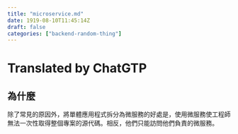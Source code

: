 ```yaml
---
title: "microservice.md"
date: 1919-08-10T11:45:14Z
draft: false
categories: ["backend-random-thing"]
---
```




# Translated by ChatGTP

## 為什麼

除了常見的原因外，將單體應用程式拆分為微服務的好處是，使用微服務使工程師無法一次性取得整個專案的源代碼。相反，他們只能訪問他們負責的微服務。